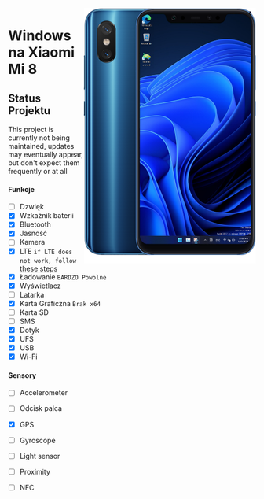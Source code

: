 <img align="right" src="https://github.com/n00b69/woa-dipper/blob/main/dipper.png" width="350" alt="Windows 11 running on dipper">

# Windows na Xiaomi Mi 8

## Status Projektu
This project is currently not being maintained, updates may eventually appear, but don't expect them frequently or at all

#### Funkcje
- [ ] Dzwięk
- [X] Wzkaźnik baterii
- [x] Bluetooth
- [x] Jasność 
- [ ] Kamera
- [x] LTE ```if LTE does not work, follow``` [these steps](troubleshooting.md#lte-in-windows-does-not-work)
- [x] Ładowanie ```BARDZO Powolne```
- [x] Wyświetlacz
- [ ] Latarka
- [x] Karta Graficzna  ```Brak x64```
- [ ] Karta SD
- [ ] SMS
- [x] Dotyk 
- [x] UFS
- [x] USB
- [x] Wi-Fi

#### Sensory
- [ ] Accelerometer
- [ ] Odcisk palca
- [x] GPS
- [ ] Gyroscope
- [ ] Light sensor
- [ ] Proximity
- [ ] NFC
      














